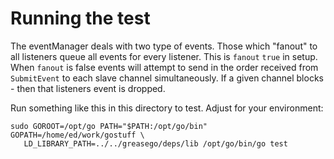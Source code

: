 Running the test
=====

The eventManager deals with two type of events. Those which "fanout" to all listeners
queue all events for every listener. This is `fanout` `true` in setup.  When `fanout` is false
events will attempt to send in the order received from `SubmitEvent` to each slave channel 
simultaneously. If a given channel blocks - then that listeners event is dropped. 

Run something like this in this directory to test. Adjust for your environment:

```
sudo GOROOT=/opt/go PATH="$PATH:/opt/go/bin" GOPATH=/home/ed/work/gostuff \
   LD_LIBRARY_PATH=../../greasego/deps/lib /opt/go/bin/go test
```
